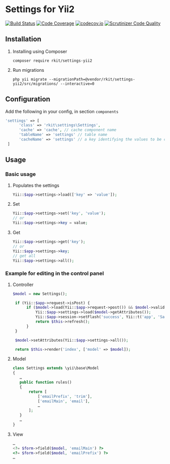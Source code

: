 # Settings for Yii2

[![Build Status](https://travis-ci.org/rkit/settings-yii2.svg?branch=master)](https://travis-ci.org/rkit/settings-yii2)
[![Code Coverage](https://scrutinizer-ci.com/g/rkit/settings-yii2/badges/coverage.png?b=master)](https://scrutinizer-ci.com/g/rkit/settings-yii2/?branch=master)
[![codecov.io](http://codecov.io/github/rkit/settings-yii2/coverage.svg?branch=master)](http://codecov.io/github/rkit/settings-yii2?branch=master)
[![Scrutinizer Code Quality](https://scrutinizer-ci.com/g/rkit/settings-yii2/badges/quality-score.png?b=master)](https://scrutinizer-ci.com/g/rkit/settings-yii2/?branch=master)

## Installation

1. Installing using Composer
   ```
   composer require rkit/settings-yii2
   ```

2. Run migrations
   ```
   php yii migrate --migrationPath=@vendor/rkit/settings-yii2/src/migrations/ --interactive=0
   ```

## Configuration

Add the following in your config, in section `components`

```php
'settings' => [
      'class' => 'rkit\settings\Settings',
      'cache' => 'cache', // cache component name
      'tableName' => 'settings' // table name
      'cacheName' => 'settings' // a key identifying the values to be cached
 ]
```

## Usage

### Basic usage

1. Populates the settings
   ```php
   Yii::$app->settings->load(['key' => 'value']);
   ```

2. Set
   ```php
   Yii::$app->settings->set('key', 'value');
   // or
   Yii::$app->settings->key = value;
   ```

3. Get
   ```php
   Yii::$app->settings->get('key');
   // or
   Yii::$app->settings->key;
   // get all
   Yii::$app->settings->all();
   ```

### Example for editing in the control panel

1. Controller
   ```php
   $model = new Settings();

    if (Yii::$app->request->isPost) {
         if ($model->load(Yii::$app->request->post()) && $model->validate()) {
             Yii::$app->settings->load($model->getAttributes());
             Yii::$app->session->setFlash('success', Yii::t('app', 'Saved successfully'));
             return $this->refresh();
         }
    }

    $model->setAttributes(Yii::$app->settings->all());

    return $this->render('index', ['model' => $model]);
   ```

2. Model
   ```php
   class Settings extends \yii\base\Model
   {
      …
      public function rules()
      {
          return [
              ['emailPrefix', 'trim'],
              ['emailMain', 'email'],
              …
          ];
      }
      …
   }
   ```

3. View
   ```php
   …
   <?= $form->field($model, 'emailMain') ?>
   <?= $form->field($model, 'emailPrefix') ?>
   …
   ```
